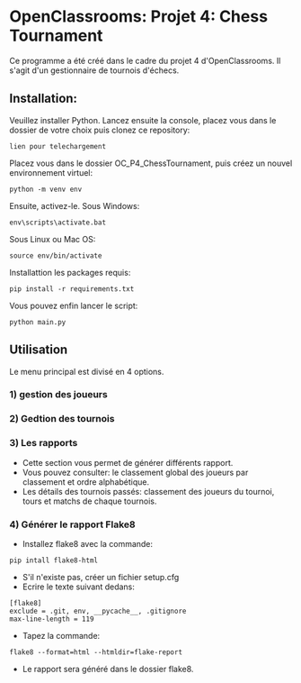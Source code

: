 # OpenClassrooms: Projet 4: Chess Tournament
Ce programme a été créé dans le cadre du projet 4 d'OpenClassrooms. Il s'agit d'un gestionnaire de tournois d'échecs.
## Installation:
Veuillez installer Python.
Lancez ensuite la console, placez vous dans le dossier de votre choix puis clonez ce repository:
```
lien pour telechargement
```
Placez vous dans le dossier OC_P4_ChessTournament, puis créez un nouvel environnement virtuel:
```
python -m venv env
```
Ensuite, activez-le.
Sous Windows:
```
env\scripts\activate.bat
```
Sous Linux ou Mac OS:
```
source env/bin/activate
```
Installattion les packages requis:
```
pip install -r requirements.txt
```
Vous pouvez enfin lancer le script:
```
python main.py
```

## Utilisation
Le menu principal est divisé en 4 options.
### 1) gestion des joueurs
### 2) Gedtion des tournois
### 3) Les rapports
- Cette section vous permet de générer différents rapport.
- Vous pouvez consulter: le classement global des joueurs par classement et ordre alphabétique.
- Les détails des tournois passés: classement des joueurs du tournoi, tours et matchs de chaque tournois.
### 4) Générer le rapport Flake8
- Installez flake8 avec la commande: 
```
pip intall flake8-html
```
- S'il n'existe pas, créer un fichier setup.cfg
- Ecrire le texte suivant dedans:
```
[flake8]
exclude = .git, env, __pycache__, .gitignore
max-line-length = 119
```
- Tapez la commande:
```
flake8 --format=html --htmldir=flake-report
```
- Le rapport sera généré dans le dossier flake8.